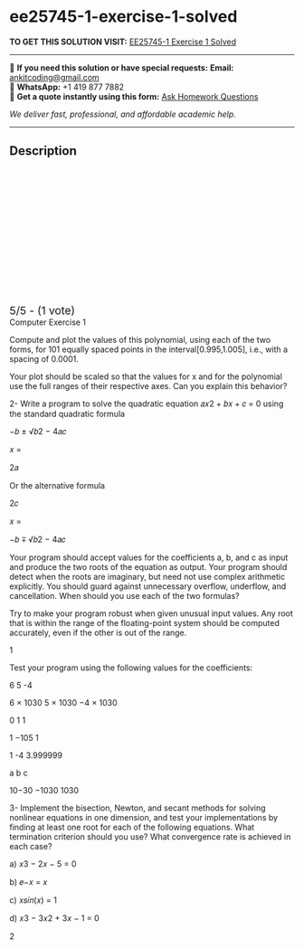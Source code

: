 # ee25745-1-exercise-1-solved
**TO GET THIS SOLUTION VISIT:** [EE25745-1 Exercise 1 Solved](https://www.ankitcodinghub.com/product/ee25745-1-solved/)


---

📩 **If you need this solution or have special requests:** **Email:** ankitcoding@gmail.com  
📱 **WhatsApp:** +1 419 877 7882  
📄 **Get a quote instantly using this form:** [Ask Homework Questions](https://www.ankitcodinghub.com/services/ask-homework-questions/)

*We deliver fast, professional, and affordable academic help.*

---

<h2>Description</h2>



<div class="kk-star-ratings kksr-auto kksr-align-center kksr-valign-top" data-payload="{&quot;align&quot;:&quot;center&quot;,&quot;id&quot;:&quot;112800&quot;,&quot;slug&quot;:&quot;default&quot;,&quot;valign&quot;:&quot;top&quot;,&quot;ignore&quot;:&quot;&quot;,&quot;reference&quot;:&quot;auto&quot;,&quot;class&quot;:&quot;&quot;,&quot;count&quot;:&quot;1&quot;,&quot;legendonly&quot;:&quot;&quot;,&quot;readonly&quot;:&quot;&quot;,&quot;score&quot;:&quot;5&quot;,&quot;starsonly&quot;:&quot;&quot;,&quot;best&quot;:&quot;5&quot;,&quot;gap&quot;:&quot;4&quot;,&quot;greet&quot;:&quot;Rate this product&quot;,&quot;legend&quot;:&quot;5\/5 - (1 vote)&quot;,&quot;size&quot;:&quot;24&quot;,&quot;title&quot;:&quot;EE25745-1 Exercise 1 Solved&quot;,&quot;width&quot;:&quot;138&quot;,&quot;_legend&quot;:&quot;{score}\/{best} - ({count} {votes})&quot;,&quot;font_factor&quot;:&quot;1.25&quot;}">

<div class="kksr-stars">

<div class="kksr-stars-inactive">
            <div class="kksr-star" data-star="1" style="padding-right: 4px">


<div class="kksr-icon" style="width: 24px; height: 24px;"></div>
        </div>
            <div class="kksr-star" data-star="2" style="padding-right: 4px">


<div class="kksr-icon" style="width: 24px; height: 24px;"></div>
        </div>
            <div class="kksr-star" data-star="3" style="padding-right: 4px">


<div class="kksr-icon" style="width: 24px; height: 24px;"></div>
        </div>
            <div class="kksr-star" data-star="4" style="padding-right: 4px">


<div class="kksr-icon" style="width: 24px; height: 24px;"></div>
        </div>
            <div class="kksr-star" data-star="5" style="padding-right: 4px">


<div class="kksr-icon" style="width: 24px; height: 24px;"></div>
        </div>
    </div>

<div class="kksr-stars-active" style="width: 138px;">
            <div class="kksr-star" style="padding-right: 4px">


<div class="kksr-icon" style="width: 24px; height: 24px;"></div>
        </div>
            <div class="kksr-star" style="padding-right: 4px">


<div class="kksr-icon" style="width: 24px; height: 24px;"></div>
        </div>
            <div class="kksr-star" style="padding-right: 4px">


<div class="kksr-icon" style="width: 24px; height: 24px;"></div>
        </div>
            <div class="kksr-star" style="padding-right: 4px">


<div class="kksr-icon" style="width: 24px; height: 24px;"></div>
        </div>
            <div class="kksr-star" style="padding-right: 4px">


<div class="kksr-icon" style="width: 24px; height: 24px;"></div>
        </div>
    </div>
</div>


<div class="kksr-legend" style="font-size: 19.2px;">
            5/5 - (1 vote)    </div>
    </div>
Computer Exercise 1

Compute and plot the values of this polynomial, using each of the two forms, for 101 equally spaced points in the interval[0.995,1.005], i.e., with a spacing of 0.0001.

Your plot should be scaled so that the values for x and for the polynomial use the full ranges of their respective axes. Can you explain this behavior?

2- Write a program to solve the quadratic equation 𝑎𝑥2 + 𝑏𝑥 + 𝑐 = 0 using the standard quadratic formula

−𝑏 ± √𝑏2 − 4𝑎𝑐

𝑥 =

2𝑎

Or the alternative formula

2𝑐

𝑥 =

−𝑏 ∓ √𝑏2 − 4𝑎𝑐

Your program should accept values for the coefficients a, b, and c as input and produce the two roots of the equation as output. Your program should detect when the roots are imaginary, but need not use complex arithmetic explicitly. You should guard against unnecessary overflow, underflow, and cancellation. When should you use each of the two formulas?

Try to make your program robust when given unusual input values. Any root that is within the range of the floating-point system should be computed accurately, even if the other is out of the range.

1

Test your program using the following values for the coefficients:

6 5 -4

6 × 1030 5 × 1030 −4 × 1030

0 1 1

1 −105 1

1 -4 3.999999

a b c

10−30 −1030 1030

3- Implement the bisection, Newton, and secant methods for solving nonlinear equations in one dimension, and test your implementations by finding at least one root for each of the following equations. What termination criterion should you use? What convergence rate is achieved in each case?

a) 𝑥3 − 2𝑥 − 5 = 0

b) 𝑒−𝑥 = 𝑥

c) 𝑥𝑠𝑖𝑛(𝑥) = 1

d) 𝑥3 − 3𝑥2 + 3𝑥 − 1 = 0

2
